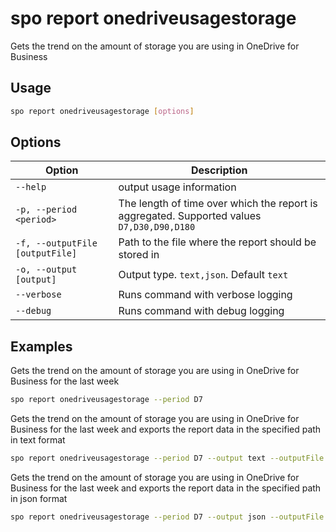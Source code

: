 # spo report onedriveusagestorage

Gets the trend on the amount of storage you are using in OneDrive for Business

## Usage

```sh
spo report onedriveusagestorage [options]
```

## Options

Option|Description
------|-----------
`--help`|output usage information
`-p, --period <period>`|The length of time over which the report is aggregated. Supported values `D7,D30,D90,D180`
`-f, --outputFile [outputFile]`|Path to the file where the report should be stored in
`-o, --output [output]`|Output type. `text,json`. Default `text`
`--verbose`|Runs command with verbose logging
`--debug`|Runs command with debug logging

## Examples

Gets the trend on the amount of storage you are using in OneDrive for Business for the last week

```sh
spo report onedriveusagestorage --period D7
```

Gets the trend on the amount of storage you are using in OneDrive for Business for the last week and exports the report data in the specified path in text format

```sh
spo report onedriveusagestorage --period D7 --output text --outputFile 'C:/report.txt'
```

Gets the trend on the amount of storage you are using in OneDrive for Business for the last week and exports the report data in the specified path in json format

```sh
spo report onedriveusagestorage --period D7 --output json --outputFile 'C:/report.json'
```
